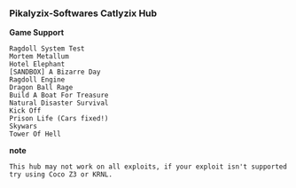 ### Pikalyzix-Softwares Catlyzix Hub
**Game Support**
```
Ragdoll System Test
Mortem Metallum
Hotel Elephant
[SANDBOX] A Bizarre Day
Ragdoll Engine
Dragon Ball Rage
Build A Boat For Treasure
Natural Disaster Survival
Kick Off
Prison Life (Cars fixed!)
Skywars
Tower Of Hell
```
**note**
```
This hub may not work on all exploits, if your exploit isn't supported try using Coco Z3 or KRNL.
```
